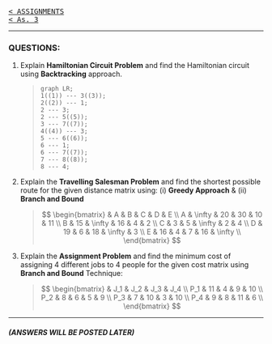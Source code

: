 [<kbd>< ASSIGNMENTS</kbd>](../../README.md#assignments-qa)  
[<kbd>< As. 3</kbd>](../a3/assignment_3.md)
<!-- [<kbd> As. 5 ></kbd>](../a5/assignment_5.md) -->

---

### QUESTIONS:
1. Explain **Hamiltonian Circuit Problem** and find the Hamiltonian circuit using **Backtracking** approach.
    > ```mermaid
    > graph LR;
    > 1((1)) --- 3((3));
    > 2((2)) --- 1;
    > 2 --- 3;
    > 2 --- 5((5));
    > 3 --- 7((7));
    > 4((4)) --- 3;
    > 5 --- 6((6));
    > 6 --- 1;
    > 6 --- 7((7));
    > 7 --- 8((8));
    > 8 --- 4;
    > ```

2. Explain the **Travelling Salesman Problem** and find the shortest possible route for the given distance matrix using:  (i) **Greedy Approach** &  (ii) **Branch and Bound** 

    >$$ 
    >\begin{bmatrix}
    >& A & B & C & D & E \\
    >A & \infty & 20 & 30 & 10 & 11 \\
    >B & 15 & \infty & 16 & 4 & 2 \\
    >C & 3 & 5 & \infty & 2 & 4 \\
    >D & 19 & 6 & 18 & \infty & 3 \\
    >E & 16 & 4 & 7 & 16 & \infty \\
    >\end{bmatrix}
    >$$


4. Explain the **Assignment Problem** and find the minimum cost of assigning 4 different jobs to 4 people for the given cost matrix using **Branch and Bound** Technique:

    >$$ 
    >\begin{bmatrix}
    >& J_1 & J_2 & J_3 & J_4 \\
    >P_1 & 11 & 4 & 9 & 10 \\
    >P_2 & 8 & 6 & 5 & 9 \\
    >P_3 & 7 & 10 & 3 & 10 \\
    >P_4 & 9 & 8 & 11 & 6 \\
    >\end{bmatrix}
    >$$

---
##### (ANSWERS WILL BE POSTED LATER)